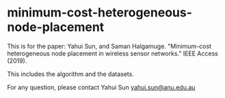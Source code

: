 # minimum-cost-heterogeneous-node-placement

This is for the paper: Yahui Sun, and Saman Halgamuge. "Minimum-cost heterogeneous node placement in wireless sensor networks." IEEE Access (2019).

This includes the algorithm and the datasets.

For any question, please contact Yahui Sun yahui.sun@anu.edu.au
